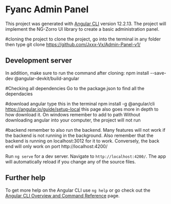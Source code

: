 # Fyanc Admin Panel

This project was generated with [Angular CLI](https://github.com/angular/angular-cli) version 12.2.13.
The project will implement the NG-Zorro UI library to create a basic administration panel.

#cloning the project
to clone the project, go into the terminal in any folder then type git clone https://github.com/Jxxx-Vx/Admin-Panel-v1/

## Development server
In addition, make sure to run the command after cloning: npm install --save-dev @angular-devkit/build-angular

#Checking all dependencies
Go to the package.json to find all the dependacies 

#download angular
type this in the terminal npm install -g @angular/cli
https://angular.io/guide/setup-local this page also goes more in depth to how download it. 
On windows remember to add to path
Without downloading angular into your computer, the project will not run

#backend
remember to also run the backend. Many features will not work if the backend is not running in the background. Also remember that the backend is running on localhost:3012 for it to work. Conversely, the back end will only work on port http://localhost:4200/


Run `ng serve` for a dev server. Navigate to `http://localhost:4200/`. The app will automatically reload if you change any of the source files.


## Further help

To get more help on the Angular CLI use `ng help` or go check out the [Angular CLI Overview and Command Reference](https://angular.io/cli) page.
